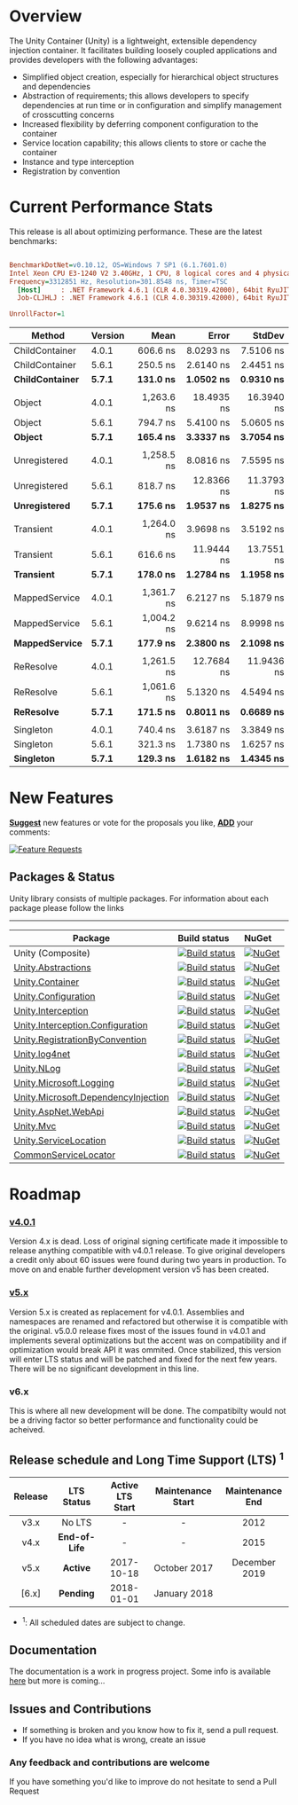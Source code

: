 # Overview

The Unity Container (Unity) is a lightweight, extensible dependency injection container. It facilitates building loosely coupled applications and provides developers with the following advantages:

* Simplified object creation, especially for hierarchical object structures and dependencies
* Abstraction of requirements; this allows developers to specify dependencies at run time or in configuration and simplify management of crosscutting concerns
* Increased flexibility by deferring component configuration to the container
* Service location capability; this allows clients to store or cache the container
* Instance and type interception
* Registration by convention

# Current Performance Stats

This release is all about optimizing performance.  These are the latest benchmarks:

``` ini

BenchmarkDotNet=v0.10.12, OS=Windows 7 SP1 (6.1.7601.0)
Intel Xeon CPU E3-1240 V2 3.40GHz, 1 CPU, 8 logical cores and 4 physical cores
Frequency=3312851 Hz, Resolution=301.8548 ns, Timer=TSC
  [Host]     : .NET Framework 4.6.1 (CLR 4.0.30319.42000), 64bit RyuJIT-v4.6.1076.0
  Job-CLJHLJ : .NET Framework 4.6.1 (CLR 4.0.30319.42000), 64bit RyuJIT-v4.6.1076.0

UnrollFactor=1  

```
|       Method |  Version |       Mean |      Error |     StdDev |
|------------- |--------- |-----------:|-----------:|-----------:|
| ChildContainer | 4.0.1 |   606.6 ns |  8.0293 ns |  7.5106 ns |
| ChildContainer | 5.6.1 |   250.5 ns |  2.6140 ns |  2.4451 ns |
| **ChildContainer** | **5.7.1** |   **131.0 ns** |  **1.0502 ns** | **0.9310 ns** |
|    | | | | |
|       Object | 4.0.1 | 1,263.6 ns | 18.4935 ns | 16.3940 ns |
|       Object | 5.6.1 |   794.7 ns |  5.4100 ns |  5.0605 ns |
|      **Object** | **5.7.1** |   **165.4 ns** |  **3.3337 ns** |  **3.7054 ns** |
|    | | | | |
| Unregistered | 4.0.1 | 1,258.5 ns |  8.0816 ns |  7.5595 ns |
| Unregistered | 5.6.1 |   818.7 ns | 12.8366 ns | 11.3793 ns |
| **Unregistered** | **5.7.1** |   **175.6 ns** |  **1.9537 ns** |  **1.8275 ns** |
|    | | | | |
|    Transient | 4.0.1 | 1,264.0 ns |  3.9698 ns |  3.5192 ns |
|    Transient | 5.6.1 |   616.6 ns | 11.9444 ns | 13.7551 ns |
|    **Transient** | **5.7.1** |   **178.0 ns** |  **1.2784 ns** |  **1.1958 ns** |
|    | | | | |
|  MappedService | 4.0.1 | 1,361.7 ns |  6.2127 ns |  5.1879 ns |
|  MappedService | 5.6.1 | 1,004.2 ns |  9.6214 ns |  8.9998 ns |
|      **MappedService** | **5.7.1** |  **177.9 ns** |  **2.3800 ns** |  **2.1098 ns** |
|    | | | | |
|    ReResolve | 4.0.1 | 1,261.5 ns | 12.7684 ns | 11.9436 ns |
|    ReResolve | 5.6.1 | 1,061.6 ns |  5.1320 ns |  4.5494 ns |
|    **ReResolve** | **5.7.1** |   **171.5 ns** |  **0.8011 ns** |  **0.6689 ns** |
|    | | | | |
|    Singleton | 4.0.1 |   740.4 ns |  3.6187 ns |  3.3849 ns |
|    Singleton | 5.6.1 |   321.3 ns |  1.7380 ns |  1.6257 ns |
|    **Singleton** | **5.7.1** |   **129.3 ns** |  **1.6182 ns** |  **1.4345 ns** |




# New Features
[**Suggest**](https://feathub.com/unitycontainer/unity/features/new) new features or vote for the proposals you like, [**ADD**](https://feathub.com/unitycontainer/unity/features/new) your comments:

[![Feature Requests](http://feathub.com/unitycontainer/unity?format=svg)](http://feathub.com/unitycontainer/unity)


## Packages & Status
Unity library consists of multiple packages. For information about each package please follow the links

---
Package  | Build status | NuGet 
-------- | :------------ | :------------ 
Unity (Composite)    | [![Build status](https://ci.appveyor.com/api/projects/status/nv00dk4lax6oqd00/branch/master?svg=true)](https://ci.appveyor.com/project/IoC-Unity/unity/branch/master)   | [![NuGet](https://img.shields.io/nuget/v/Unity.svg)](https://www.nuget.org/packages/Unity)
[Unity.Abstractions](https://github.com/unitycontainer/abstractions)  | [![Build status](https://ci.appveyor.com/api/projects/status/l3bwjwm7q10nrdus/branch/master?svg=true)](https://ci.appveyor.com/project/IoC-Unity/abstractions/branch/master) | [![NuGet](https://img.shields.io/nuget/v/Unity.Abstractions.svg)](https://www.nuget.org/packages/Unity.Abstractions) 
[Unity.Container](https://github.com/unitycontainer/container)  | [![Build status](https://ci.appveyor.com/api/projects/status/s7s905q6xd6b2503/branch/master?svg=true)](https://ci.appveyor.com/project/IoC-Unity/container/branch/master) | [![NuGet](https://img.shields.io/nuget/v/Unity.Container.svg)](https://www.nuget.org/packages/Unity.Container)
[Unity.Configuration](https://github.com/unitycontainer/configuration)  | [![Build status](https://ci.appveyor.com/api/projects/status/89jo5cuum6839j3b/branch/master?svg=true)](https://ci.appveyor.com/project/IoC-Unity/configuration/branch/master) | [![NuGet](https://img.shields.io/nuget/v/Unity.Configuration.svg)](https://www.nuget.org/packages/Unity.Configuration)
[Unity.Interception](https://github.com/unitycontainer/interception)  | [![Build status](https://ci.appveyor.com/api/projects/status/xb5tbuxxqb381kxc/branch/master?svg=true)](https://ci.appveyor.com/project/IoC-Unity/interception/branch/master) | [![NuGet](https://img.shields.io/nuget/v/Unity.Interception.svg)](https://www.nuget.org/packages/Unity.Interception)
[Unity.Interception.Configuration](https://github.com/unitycontainer/interception-configuration)  | [![Build status](https://ci.appveyor.com/api/projects/status/wh7x0lml55c483st/branch/master?svg=true)](https://ci.appveyor.com/project/IoC-Unity/interception-configuration/branch/master) | [![NuGet](https://img.shields.io/nuget/v/Unity.Interception.Configuration.svg)](https://www.nuget.org/packages/Unity.Interception.Configuration) 
[Unity.RegistrationByConvention](https://github.com/unitycontainer/registration-by-convention)  |  [![Build status](https://ci.appveyor.com/api/projects/status/xv7bkc6v62g4w7n4/branch/master?svg=true)](https://ci.appveyor.com/project/IoC-Unity/registration-by-convention/branch/master) | [![NuGet](https://img.shields.io/nuget/v/Unity.RegistrationByConvention.svg)](https://www.nuget.org/packages/Unity.RegistrationByConvention) 
[Unity.log4net](https://github.com/unitycontainer/log4net)  | [![Build status](https://ci.appveyor.com/api/projects/status/3x9gf21l6qqxo9rn/branch/master?svg=true)](https://ci.appveyor.com/project/IoC-Unity/log4net/branch/master) | [![NuGet](https://img.shields.io/nuget/v/Unity.log4net.svg)](https://www.nuget.org/packages/Unity.log4net)
[Unity.NLog](https://github.com/unitycontainer/NLog)  | [![Build status](https://ci.appveyor.com/api/projects/status/2n3hvvtwugm9fafm/branch/master?svg=true)](https://ci.appveyor.com/project/IoC-Unity/nlog/branch/master) | [![NuGet](https://img.shields.io/nuget/v/Unity.NLog.svg)](https://www.nuget.org/packages/Unity.NLog)
[Unity.Microsoft.Logging](https://github.com/unitycontainer/microsoft-logging)  | [![Build status](https://ci.appveyor.com/api/projects/status/r97hcdjf377ty6kq/branch/master?svg=true)](https://ci.appveyor.com/project/IoC-Unity/microsoft-logging/branch/master) |  [![NuGet](https://img.shields.io/nuget/v/Unity.Microsoft.Logging.svg)](https://www.nuget.org/packages/Unity.Microsoft.Logging)
[Unity.Microsoft.DependencyInjection](https://github.com/unitycontainer/microsoft-dependency-injection)  | [![Build status](https://ci.appveyor.com/api/projects/status/sevk2yb2jokf8ltr/branch/master?svg=true)](https://ci.appveyor.com/project/IoC-Unity/microsoft-dependency-injection/branch/master) | [![NuGet](https://img.shields.io/nuget/v/Unity.Microsoft.DependencyInjection.svg)](https://www.nuget.org/packages/Unity.Microsoft.DependencyInjection)
[Unity.AspNet.WebApi](https://github.com/unitycontainer/aspnet-webapi)  | [![Build status](https://ci.appveyor.com/api/projects/status/rn0ohbxtv6c0q726/branch/master?svg=true)](https://ci.appveyor.com/project/IoC-Unity/aspnet-webapi/branch/master) | [![NuGet](https://img.shields.io/nuget/v/Unity.AspNet.WebApi.svg)](https://www.nuget.org/packages/Unity.AspNet.WebApi)
[Unity.Mvc](https://github.com/unitycontainer/aspnet-mvc)  | [![Build status](https://ci.appveyor.com/api/projects/status/ed670lsbm4sx95f0/branch/master?svg=true)](https://ci.appveyor.com/project/IoC-Unity/aspnet-mvc/branch/master) | [![NuGet](https://img.shields.io/nuget/v/Unity.Mvc.svg)](https://www.nuget.org/packages/Unity.Mvc) 
[Unity.ServiceLocation](https://github.com/unitycontainer/service-location)  | [![Build status](https://ci.appveyor.com/api/projects/status/5q5129q417rg7xe2/branch/master?svg=true)](https://ci.appveyor.com/project/IoC-Unity/service-location/branch/master) | [![NuGet](https://img.shields.io/nuget/v/Unity.ServiceLocation.svg)](https://www.nuget.org/packages/Unity.ServiceLocation) 
[CommonServiceLocator](https://github.com/unitycontainer/commonservicelocator)  | [![Build status](https://ci.appveyor.com/api/projects/status/dax8w8u3d5c6kv0a/branch/master?svg=true)](https://ci.appveyor.com/project/IoC-Unity/commonservicelocator/branch/master) | [![NuGet](https://img.shields.io/nuget/v/commonservicelocator.svg)](https://www.nuget.org/packages/CommonServiceLocator)




# Roadmap

### [v4.0.1](https://github.com/unitycontainer/unity/tree/a370e3cd8c0f9aa5f505e896ef5225f42711d361)

Version 4.x is dead. Loss of original signing certificate made it impossible to release anything compatible with v4.0.1 release. To give original developers a credit only about 60 issues were found during two years in production. To move on and enable further development version v5 has been created.

### [v5.x](https://github.com/unitycontainer/unity/tree/v5.x)

Version 5.x is created as replacement for v4.0.1. Assemblies and namespaces are renamed and refactored but otherwise it is compatible with the original. v5.0.0 release fixes most of the issues found in v4.0.1 and implements several optimizations but the accent was on compatibility and if optimization would break API it was ommited. Once stabilized, this version will enter LTS status and will be patched and fixed for the next few years. There will be no significant development in this line.

### v6.x

This is where all new development will be done. 
The compatibilty would not be a driving factor so better performance and functionality could be acheived. 



## Release schedule and Long Time Support (LTS) <sup>1</sup>

| Release |  LTS Status   | Active LTS Start | Maintenance Start | Maintenance End |
|   :--:  |    :---:      |       :---:      |       :---:       |      :---:      |
|  v3.x   |    No LTS     |         -        |         -         |      2012       |
|  v4.x   |**End-of-Life**|         -        |         -         |      2015       |
|  v5.x   |**Active**     |    2017-10-18    |    October 2017   |  December 2019  |
| [6.x]   |**Pending**    |    2018-01-01    |    January 2018   |                 |

* <sup>1</sup>: All scheduled dates are subject to change.




## Documentation

The documentation is a work in progress project. Some info is available [here](https://unitycontainer.github.io) but more is coming...


## Issues and Contributions

- If something is broken and you know how to fix it, send a pull request. 
- If you have no idea what is wrong, create an issue

### Any feedback and contributions are welcome

If you have something you'd like to improve do not hesitate to send a Pull Request

